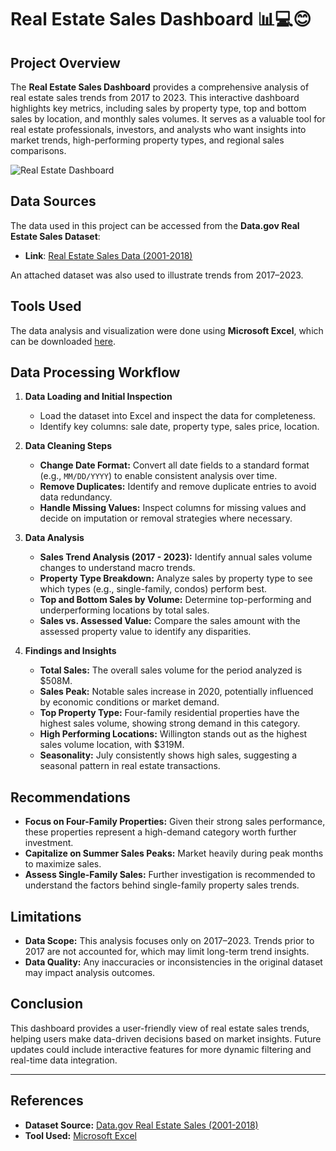 # Real Estate Sales Dashboard 📊💻😊

## Project Overview
The **Real Estate Sales Dashboard** provides a comprehensive analysis of real estate sales trends from 2017 to 2023. This interactive dashboard highlights key metrics, including sales by property type, top and bottom sales by location, and monthly sales volumes. It serves as a valuable tool for real estate professionals, investors, and analysts who want insights into market trends, high-performing property types, and regional sales comparisons.

![Real Estate Dashboard](https://github.com/user-attachments/assets/5ed8b443-bb07-444c-b654-c0ac7fa30f09)


## Data Sources
The data used in this project can be accessed from the **Data.gov Real Estate Sales Dataset**:
- **Link**: [Real Estate Sales Data (2001-2018)](https://catalog.data.gov/dataset/real-estate-sales-2001-2018)

An attached dataset was also used to illustrate trends from 2017–2023.

## Tools Used
The data analysis and visualization were done using **Microsoft Excel**, which can be downloaded [here](https://microsoft.com).

## Data Processing Workflow

1. **Data Loading and Initial Inspection**
   - Load the dataset into Excel and inspect the data for completeness.
   - Identify key columns: sale date, property type, sales price, location.

2. **Data Cleaning Steps**
   - **Change Date Format:** Convert all date fields to a standard format (e.g., `MM/DD/YYYY`) to enable consistent analysis over time.
   - **Remove Duplicates:** Identify and remove duplicate entries to avoid data redundancy.
   - **Handle Missing Values:** Inspect columns for missing values and decide on imputation or removal strategies where necessary.

3. **Data Analysis**
   - **Sales Trend Analysis (2017 - 2023):** Identify annual sales volume changes to understand macro trends.
   - **Property Type Breakdown:** Analyze sales by property type to see which types (e.g., single-family, condos) perform best.
   - **Top and Bottom Sales by Volume:** Determine top-performing and underperforming locations by total sales.
   - **Sales vs. Assessed Value:** Compare the sales amount with the assessed property value to identify any disparities.

4. **Findings and Insights**
   - **Total Sales:** The overall sales volume for the period analyzed is $508M.
   - **Sales Peak:** Notable sales increase in 2020, potentially influenced by economic conditions or market demand.
   - **Top Property Type:** Four-family residential properties have the highest sales volume, showing strong demand in this category.
   - **High Performing Locations:** Willington stands out as the highest sales volume location, with $319M.
   - **Seasonality:** July consistently shows high sales, suggesting a seasonal pattern in real estate transactions.

## Recommendations
- **Focus on Four-Family Properties:** Given their strong sales performance, these properties represent a high-demand category worth further investment.
- **Capitalize on Summer Sales Peaks:** Market heavily during peak months to maximize sales.
- **Assess Single-Family Sales:** Further investigation is recommended to understand the factors behind single-family property sales trends.

## Limitations
- **Data Scope:** This analysis focuses only on 2017–2023. Trends prior to 2017 are not accounted for, which may limit long-term trend insights.
- **Data Quality:** Any inaccuracies or inconsistencies in the original dataset may impact analysis outcomes.
  
## Conclusion
This dashboard provides a user-friendly view of real estate sales trends, helping users make data-driven decisions based on market insights. Future updates could include interactive features for more dynamic filtering and real-time data integration.

---

## References
- **Dataset Source:** [Data.gov Real Estate Sales (2001-2018)](https://catalog.data.gov/dataset/real-estate-sales-2001-2018)
- **Tool Used:** [Microsoft Excel](https://microsoft.com)

